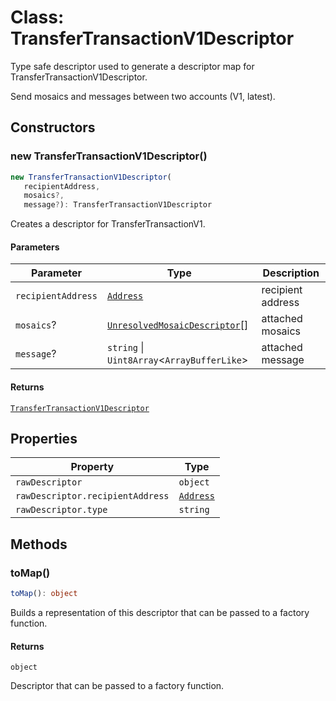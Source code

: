 # Class: TransferTransactionV1Descriptor

Type safe descriptor used to generate a descriptor map for TransferTransactionV1Descriptor.

Send mosaics and messages between two accounts (V1, latest).

## Constructors

### new TransferTransactionV1Descriptor()

```ts
new TransferTransactionV1Descriptor(
   recipientAddress, 
   mosaics?, 
   message?): TransferTransactionV1Descriptor
```

Creates a descriptor for TransferTransactionV1.

#### Parameters

| Parameter | Type | Description |
| ------ | ------ | ------ |
| `recipientAddress` | [`Address`](../../../classes/Address.md) | recipient address |
| `mosaics`? | [`UnresolvedMosaicDescriptor`](UnresolvedMosaicDescriptor.md)[] | attached mosaics |
| `message`? | `string` \| `Uint8Array`&lt;`ArrayBufferLike`&gt; | attached message |

#### Returns

[`TransferTransactionV1Descriptor`](TransferTransactionV1Descriptor.md)

## Properties

| Property | Type |
| ------ | ------ |
| <a id="rawdescriptor"></a> `rawDescriptor` | `object` |
| `rawDescriptor.recipientAddress` | [`Address`](../../../classes/Address.md) |
| `rawDescriptor.type` | `string` |

## Methods

### toMap()

```ts
toMap(): object
```

Builds a representation of this descriptor that can be passed to a factory function.

#### Returns

`object`

Descriptor that can be passed to a factory function.
